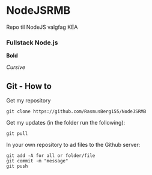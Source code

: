 # NodeJSRMB
Repo til NodeJS valgfag KEA

### Fullstack Node.js

**Bold**

*Cursive*

## Git - How to

Get my repository

```
git clone https://github.com/RasmusBerg155/NodeJSRMB
```

Get my updates (in the folder run the following):

```
git pull
```

In your own repository to ad files to the Github server:

```
git add -A for all or folder/file
git commit -m "message"
git push
```